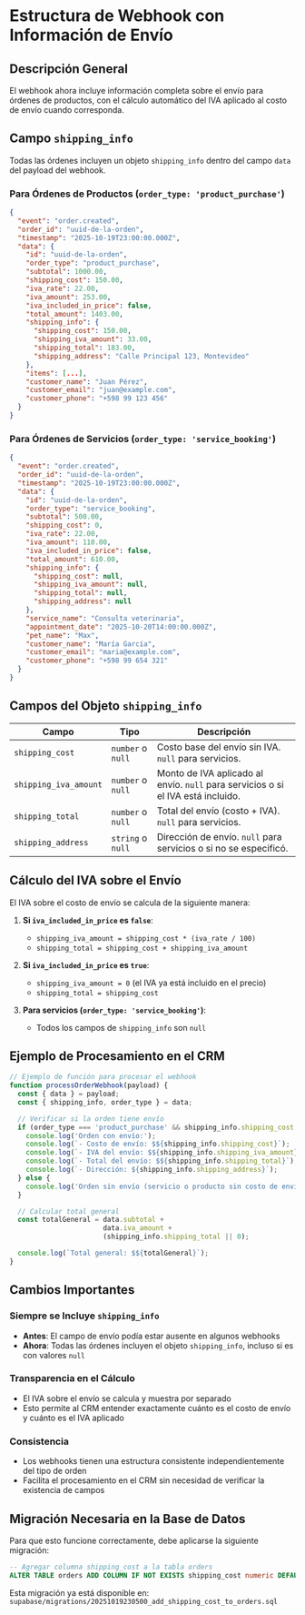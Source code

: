 # Estructura de Webhook con Información de Envío

## Descripción General

El webhook ahora incluye información completa sobre el envío para órdenes de productos, con el cálculo automático del IVA aplicado al costo de envío cuando corresponda.

## Campo `shipping_info`

Todas las órdenes incluyen un objeto `shipping_info` dentro del campo `data` del payload del webhook.

### Para Órdenes de Productos (`order_type: 'product_purchase'`)

```json
{
  "event": "order.created",
  "order_id": "uuid-de-la-orden",
  "timestamp": "2025-10-19T23:00:00.000Z",
  "data": {
    "id": "uuid-de-la-orden",
    "order_type": "product_purchase",
    "subtotal": 1000.00,
    "shipping_cost": 150.00,
    "iva_rate": 22.00,
    "iva_amount": 253.00,
    "iva_included_in_price": false,
    "total_amount": 1403.00,
    "shipping_info": {
      "shipping_cost": 150.00,
      "shipping_iva_amount": 33.00,
      "shipping_total": 183.00,
      "shipping_address": "Calle Principal 123, Montevideo"
    },
    "items": [...],
    "customer_name": "Juan Pérez",
    "customer_email": "juan@example.com",
    "customer_phone": "+598 99 123 456"
  }
}
```

### Para Órdenes de Servicios (`order_type: 'service_booking'`)

```json
{
  "event": "order.created",
  "order_id": "uuid-de-la-orden",
  "timestamp": "2025-10-19T23:00:00.000Z",
  "data": {
    "id": "uuid-de-la-orden",
    "order_type": "service_booking",
    "subtotal": 500.00,
    "shipping_cost": 0,
    "iva_rate": 22.00,
    "iva_amount": 110.00,
    "iva_included_in_price": false,
    "total_amount": 610.00,
    "shipping_info": {
      "shipping_cost": null,
      "shipping_iva_amount": null,
      "shipping_total": null,
      "shipping_address": null
    },
    "service_name": "Consulta veterinaria",
    "appointment_date": "2025-10-20T14:00:00.000Z",
    "pet_name": "Max",
    "customer_name": "María García",
    "customer_email": "maria@example.com",
    "customer_phone": "+598 99 654 321"
  }
}
```

## Campos del Objeto `shipping_info`

| Campo | Tipo | Descripción |
|-------|------|-------------|
| `shipping_cost` | `number` o `null` | Costo base del envío sin IVA. `null` para servicios. |
| `shipping_iva_amount` | `number` o `null` | Monto de IVA aplicado al envío. `null` para servicios o si el IVA está incluido. |
| `shipping_total` | `number` o `null` | Total del envío (costo + IVA). `null` para servicios. |
| `shipping_address` | `string` o `null` | Dirección de envío. `null` para servicios o si no se especificó. |

## Cálculo del IVA sobre el Envío

El IVA sobre el costo de envío se calcula de la siguiente manera:

1. **Si `iva_included_in_price` es `false`**:
   - `shipping_iva_amount = shipping_cost * (iva_rate / 100)`
   - `shipping_total = shipping_cost + shipping_iva_amount`

2. **Si `iva_included_in_price` es `true`**:
   - `shipping_iva_amount = 0` (el IVA ya está incluido en el precio)
   - `shipping_total = shipping_cost`

3. **Para servicios (`order_type: 'service_booking'`)**:
   - Todos los campos de `shipping_info` son `null`

## Ejemplo de Procesamiento en el CRM

```javascript
// Ejemplo de función para procesar el webhook
function processOrderWebhook(payload) {
  const { data } = payload;
  const { shipping_info, order_type } = data;

  // Verificar si la orden tiene envío
  if (order_type === 'product_purchase' && shipping_info.shipping_cost !== null) {
    console.log('Orden con envío:');
    console.log(`- Costo de envío: $${shipping_info.shipping_cost}`);
    console.log(`- IVA del envío: $${shipping_info.shipping_iva_amount}`);
    console.log(`- Total del envío: $${shipping_info.shipping_total}`);
    console.log(`- Dirección: ${shipping_info.shipping_address}`);
  } else {
    console.log('Orden sin envío (servicio o producto sin costo de envío)');
  }

  // Calcular total general
  const totalGeneral = data.subtotal +
                       data.iva_amount +
                       (shipping_info.shipping_total || 0);

  console.log(`Total general: $${totalGeneral}`);
}
```

## Cambios Importantes

### Siempre se Incluye `shipping_info`

- **Antes**: El campo de envío podía estar ausente en algunos webhooks
- **Ahora**: Todas las órdenes incluyen el objeto `shipping_info`, incluso si es con valores `null`

### Transparencia en el Cálculo

- El IVA sobre el envío se calcula y muestra por separado
- Esto permite al CRM entender exactamente cuánto es el costo de envío y cuánto es el IVA aplicado

### Consistencia

- Los webhooks tienen una estructura consistente independientemente del tipo de orden
- Facilita el procesamiento en el CRM sin necesidad de verificar la existencia de campos

## Migración Necesaria en la Base de Datos

Para que esto funcione correctamente, debe aplicarse la siguiente migración:

```sql
-- Agregar columna shipping_cost a la tabla orders
ALTER TABLE orders ADD COLUMN IF NOT EXISTS shipping_cost numeric DEFAULT 0;
```

Esta migración ya está disponible en:
`supabase/migrations/20251019230500_add_shipping_cost_to_orders.sql`
